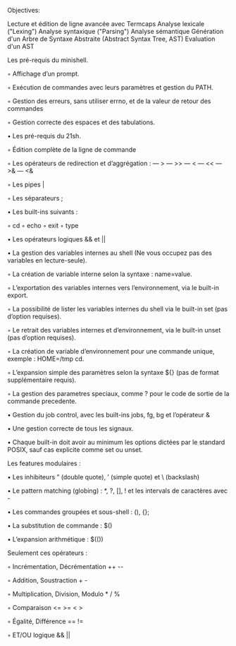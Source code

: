 Objectives:

Lecture et édition de ligne avancée avec Termcaps 
Analyse lexicale ("Lexing") 
Analyse syntaxique ("Parsing") 
Analyse sémantique 
Génération d'un Arbre de Syntaxe Abstraite (Abstract Syntax Tree, AST) 
Evaluation d'un AST 

Les pré-requis du minishell.

◦ Affichage d’un prompt.

  ◦ Exécution de commandes avec leurs paramètres et gestion du PATH.

◦ Gestion des erreurs, sans utiliser errno, et de la valeur de retour des commandes

◦ Gestion correcte des espaces et des tabulations.

• Les pré-requis du 21sh.

◦ Édition complète de la ligne de commande

◦ Les opérateurs de redirection et d’aggrégation :
    — >
    — >>
    — <
    — <<
    — >&
    — <&


◦ Les pipes |

◦ Les séparateurs ;

• Les built-ins suivants :

  ◦ cd
  ◦ echo
  ◦ exit
  ◦ type

• Les opérateurs logiques && et ||

• La gestion des variables internes au shell (Ne vous occupez pas des variables en
lecture-seule).

◦ La création de variable interne selon la syntaxe : name=value.

◦ L’exportation des variables internes vers l’environnement, via le built-in export.

◦ La possibilité de lister les variables internes du shell via le built-in set (pas
d’option requises).

◦ Le retrait des variables internes et d’environnement, via le built-in unset (pas
d’option requises).

◦ La création de variable d’environnement pour une commande unique, exemple :
HOME=/tmp cd.

◦ L’expansion simple des paramètres selon la syntaxe ${} (pas de format supplémentaire requis).

◦ La gestion des parametres speciaux, comme ? pour le code de sortie de la
commande precedente.

• Gestion du job control, avec les built-ins jobs, fg, bg et l’opérateur &

• Une gestion correcte de tous les signaux.

• Chaque built-in doit avoir au minimum les options dictées par le standard POSIX,
sauf cas explicite comme set ou unset.

Les features modulaires :

• Les inhibiteurs ” (double quote), ’ (simple quote) et \ (backslash)

• Le pattern matching (globing) : *, ?, [], ! et les intervals de caractères avec -

• Les commandes groupées et sous-shell : (), {};

• La substitution de commande : $()

• L’expansion arithmétique : $(())

Seulement ces opérateurs :

◦ Incrémentation, Décrémentation ++ --

◦ Addition, Soustraction + -

◦ Multiplication, Division, Modulo * / %

◦ Comparaison <= >= < >

◦ Égalité, Différence == !=

◦ ET/OU logique && ||
